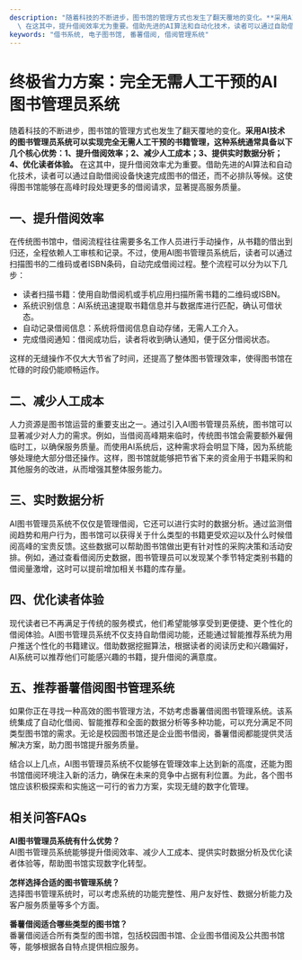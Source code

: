 ```yaml
---
description: "随着科技的不断进步，图书馆的管理方式也发生了翻天覆地的变化。**采用AI技术的图书管理员系统可以实现完全无需人工干预的书籍管理，这种系统通常具备以下几个核心优势：1、提升借阅效率；2、减少人工成本；3、提供实时数据分析；4、优化读者体验。**\
  \ 在这其中，提升借阅效率尤为重要。借助先进的AI算法和自动化技术，读者可以通过自助借阅设备快速完成图书的借还，而不必排队等候。这使得图书馆能够在高峰时段处理更多的借阅请求，显著提高服务质量。"
keywords: "借书系统, 电子图书馆, 番薯借阅, 借阅管理系统"
---
```

# 终极省力方案：完全无需人工干预的AI图书管理员系统

随着科技的不断进步，图书馆的管理方式也发生了翻天覆地的变化。**采用AI技术的图书管理员系统可以实现完全无需人工干预的书籍管理，这种系统通常具备以下几个核心优势：1、提升借阅效率；2、减少人工成本；3、提供实时数据分析；4、优化读者体验。** 在这其中，提升借阅效率尤为重要。借助先进的AI算法和自动化技术，读者可以通过自助借阅设备快速完成图书的借还，而不必排队等候。这使得图书馆能够在高峰时段处理更多的借阅请求，显著提高服务质量。

## **一、提升借阅效率**

在传统图书馆中，借阅流程往往需要多名工作人员进行手动操作，从书籍的借出到归还，全程依赖人工审核和记录。不过，使用AI图书管理员系统后，读者可以通过扫描图书的二维码或者ISBN条码，自动完成借阅过程。整个流程可以分为以下几步：

- 读者扫描书籍：使用自助借阅机或手机应用扫描所需书籍的二维码或ISBN。
- 系统识别信息：AI系统迅速提取书籍信息并与数据库进行匹配，确认可借状态。
- 自动记录借阅信息：系统将借阅信息自动存储，无需人工介入。
- 完成借阅通知：借阅成功后，读者将收到确认通知，便于区分借阅状态。

这样的无缝操作不仅大大节省了时间，还提高了整体图书管理效率，使得图书馆在忙碌的时段仍能顺畅运作。

## **二、减少人工成本**

人力资源是图书馆运营的重要支出之一。通过引入AI图书管理员系统，图书馆可以显著减少对人力的需求。例如，当借阅高峰期来临时，传统图书馆会需要额外雇佣临时工，以确保服务质量。而使用AI系统后，这种需求将会明显下降，因为系统能够处理绝大部分借还操作。这样，图书馆就能够把节省下来的资金用于书籍采购和其他服务的改进，从而增强其整体服务能力。

## **三、实时数据分析**

AI图书管理员系统不仅仅是管理借阅，它还可以进行实时的数据分析。通过监测借阅趋势和用户行为，图书馆可以获得关于什么类型的书籍更受欢迎以及什么时候借阅高峰的宝贵反馈。这些数据可以帮助图书馆做出更有针对性的采购决策和活动安排。例如，通过查看借阅历史数据，图书管理员可以发现某个季节特定类别书籍的借阅量激增，这时可以提前增加相关书籍的库存量。

## **四、优化读者体验**

现代读者已不再满足于传统的服务模式，他们希望能够享受到更便捷、更个性化的借阅体验。AI图书管理员系统不仅支持自助借阅功能，还能通过智能推荐系统为用户推送个性化的书籍建议。借助数据挖掘算法，根据读者的阅读历史和兴趣偏好，AI系统可以推荐他们可能感兴趣的书籍，提升借阅的满意度。

## **五、推荐番薯借阅图书管理系统**

如果你正在寻找一种高效的图书管理方法，不妨考虑番薯借阅图书管理系统。该系统集成了自动化借阅、智能推荐和全面的数据分析等多种功能，可以充分满足不同类型图书馆的需求。无论是校园图书馆还是企业图书借阅，番薯借阅都能提供灵活解决方案，助力图书馆提升服务质量。

结合以上几点，AI图书管理员系统不仅能够在管理效率上达到新的高度，还能为图书馆借阅环境注入新的活力，确保在未来的竞争中占据有利位置。为此，各个图书馆应该积极探索和实施这一可行的省力方案，实现无缝的数字化管理。

## 相关问答FAQs

**AI图书管理员系统有什么优势？**  
AI图书管理员系统能够提升借阅效率、减少人工成本、提供实时数据分析及优化读者体验等，帮助图书馆实现数字化转型。

**怎样选择合适的图书管理系统？**  
选择图书管理系统时，可以考虑系统的功能完整性、用户友好性、数据分析能力及客户服务质量等多个方面。

**番薯借阅适合哪些类型的图书馆？**  
番薯借阅适合所有类型的图书馆，包括校园图书馆、企业图书借阅及公共图书馆等，能够根据各自特点提供相应服务。
